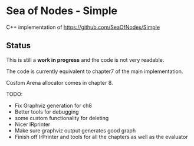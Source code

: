 # Sea of Nodes - Simple

C++ implementation of https://github.com/SeaOfNodes/Simple

## Status

This is still a **work in progress** and the code is not very readable.

The code is currently equivalent to chapter7 of the main implementation.

Custom Arena allocator comes in chapter 8.

TODO:
 - Fix Graphviz generation for ch8
 - Better tools for debugging
 - some custom functionality for deleting
 - Nicer IRprinter
 - Make sure graphviz output generates good graph
 - Finish off IrPrinter and tools for all the chapters as well as the evaluator